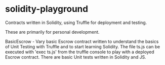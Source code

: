# solidity-playground

Contracts written in Solidity, using Truffle for deployment and testing. 

These are primarily for personal development.

BasicEscrow - Vary basic Escrow contract written to understand the basics of Unit Testing with Truffle and to start learning Solidity. The file ts.js can be executed with 'exec ts.js' from the truffle console to play with a deployed Escrow contract. There are basic Unit tests written in Solidity and JS.
